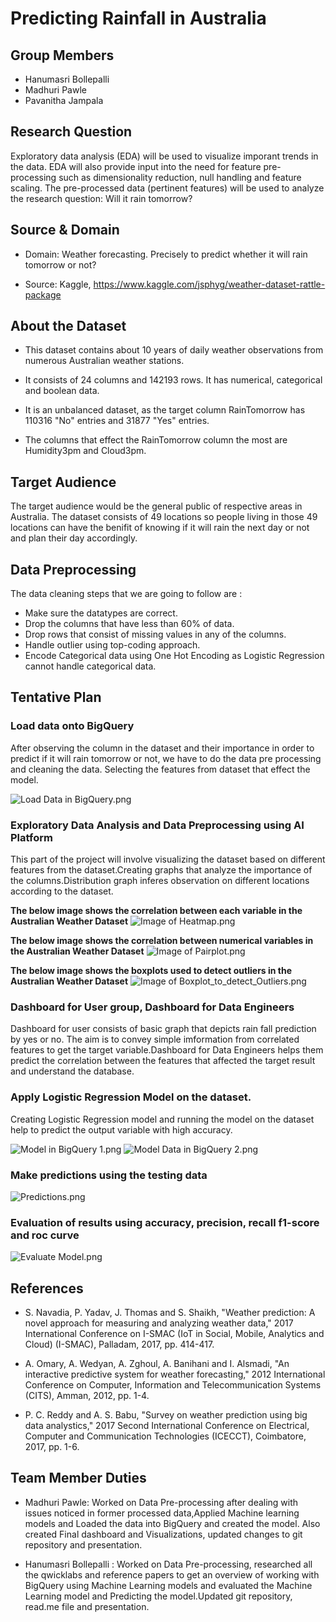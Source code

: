 # Predicting Rainfall in Australia

## Group Members
* Hanumasri Bollepalli
* Madhuri Pawle
* Pavanitha Jampala

## Research Question

Exploratory data analysis (EDA) will be used to visualize imporant trends in the data. EDA will also provide input into the need for feature pre-processing such as dimensionality reduction, null handling and feature scaling. The pre-processed data (pertinent features) will be used to analyze the research question: Will it rain tomorrow?

## Source & Domain

* Domain: Weather forecasting. Precisely to predict whether it will rain tomorrow or not?

* Source: Kaggle, https://www.kaggle.com/jsphyg/weather-dataset-rattle-package

## About the Dataset

* This dataset contains about 10 years of daily weather observations from numerous Australian weather stations.

* It consists of 24 columns and 142193 rows. It has numerical, categorical and boolean data.

* It is an unbalanced dataset, as the target column RainTomorrow has 110316 "No" entries and 31877 "Yes" entries.

* The columns that effect the RainTomorrow column the most are Humidity3pm and Cloud3pm. 

## Target Audience

The target audience would be the general public of respective areas in Australia. The dataset consists of 49 locations so people living in those 49 locations can have the benifit of knowing if it will rain the next day or not and plan their day accordingly.

## Data Preprocessing

The data cleaning steps that we are going to follow are :
* Make sure the datatypes are correct.
* Drop the columns that have less than 60% of data.
* Drop rows that consist of missing values in any of the columns.
* Handle outlier using top-coding approach.
* Encode Categorical data using One Hot Encoding as Logistic Regression cannot handle categorical data.

## Tentative Plan

### Load data onto BigQuery
After observing the column in the dataset and their importance in order to predict if it will rain tomorrow or not, we have to do the data pre processing and cleaning the data. Selecting the features from dataset that effect the model. 

![Load Data in BigQuery.png](https://github.com/hanumasribollepalli/KBS-Project/blob/master/images/Data%20in%20BigQuery.png)

### Exploratory Data Analysis and Data Preprocessing using AI Platform
This part of the project will involve visualizing the dataset based on different features from the dataset.Creating graphs that analyze the importance of the columns.Distribution graph inferes observation on different locations according to the dataset. 

**The below image shows the correlation between each variable in the Australian Weather Dataset**
![Image of Heatmap.png](https://github.com/hanumasribollepalli/KBS-Project/blob/master/images/Heatmap.png)

**The below image shows the correlation between numerical variables in the Australian Weather Dataset**
![Image of Pairplot.png](https://github.com/hanumasribollepalli/KBS-Project/blob/master/images/Pairplot.png)

**The below image shows the boxplots used to detect outliers in the Australian Weather Dataset**
![Image of Boxplot_to_detect_Outliers.png](https://github.com/hanumasribollepalli/KBS-Project/blob/master/images/Checking%20for%20Outliers.png)

### Dashboard for User group, Dashboard for Data Engineers
Dashboard for user consists of basic graph that depicts rain fall prediction by yes or no. The aim is to convey simple imformation from correlated features to get the target variable.Dashboard for Data Engineers helps them predict the correlation between the features that affected the target result and understand the database.

### Apply Logistic Regression Model on the dataset.
Creating Logistic Regression model and running the model on the dataset help to predict the output variable with high accuracy.

![Model in BigQuery 1.png](https://github.com/hanumasribollepalli/KBS-Project/blob/master/images/Logistic%20Regression%20Model%20in%20BigQuery%201.png)
![Model Data in BigQuery 2.png](https://github.com/hanumasribollepalli/KBS-Project/blob/master/images/Logistic%20Regression%20Model%20in%20BigQuery%202.png)

### Make predictions using the testing data

![Predictions.png](https://github.com/hanumasribollepalli/KBS-Project/blob/master/images/Predicting%20Using%20Model.png)

### Evaluation of results using  accuracy, precision, recall f1-score and roc curve

![Evaluate Model.png](https://github.com/hanumasribollepalli/KBS-Project/blob/master/images/Model%20Evaluation.png)


## References

* S. Navadia, P. Yadav, J. Thomas and S. Shaikh, "Weather prediction: A novel approach for measuring and analyzing weather data," 2017 International Conference on I-SMAC (IoT in Social, Mobile, Analytics and Cloud) (I-SMAC), Palladam, 2017, pp. 414-417.

* A. Omary, A. Wedyan, A. Zghoul, A. Banihani and I. Alsmadi, "An interactive predictive system for weather forecasting," 2012 International Conference on Computer, Information and Telecommunication Systems (CITS), Amman, 2012, pp. 1-4.

* P. C. Reddy and A. S. Babu, "Survey on weather prediction using big data analystics," 2017 Second International Conference on Electrical, Computer and Communication Technologies (ICECCT), Coimbatore, 2017, pp. 1-6.

## Team Member Duties

* Madhuri Pawle: Worked on Data Pre-processing after dealing with issues noticed in former processed data,Applied Machine learning models and Loaded the data into BigQuery and created the model. Also created Final dashboard and Visualizations, updated changes to git repository and presentation.

* Hanumasri Bollepalli : Worked on Data Pre-processing, researched all the qwicklabs and reference papers to get an overview of working with BigQuery using Machine Learning models and evaluated the Machine Learning model and Predicting the model.Updated git repository, read.me file and presentation.

